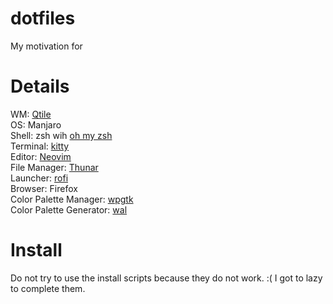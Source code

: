 # dotfiles
My motivation for 

# Details
WM: [Qtile](http://www.qtile.org/)  
OS: Manjaro  
Shell: zsh wih [oh my zsh](https://github.com/ohmyzsh/ohmyzsh)  
Terminal: [kitty](https://github.com/kovidgoyal/kitty)  
Editor: [Neovim](https://neovim.io/)  
File Manager: [Thunar](https://wiki.archlinux.org/title/Thunar)  
Launcher: [rofi](https://github.com/davatorium/rofi)  
Browser: Firefox  
Color Palette Manager: [wpgtk](https://github.com/deviantfero/wpgtk)  
Color Palette Generator: [wal](https://github.com/dylanaraps/pywal)  

# Install
Do not try to use the install scripts because they do not work. :(
I got to lazy to complete them.
